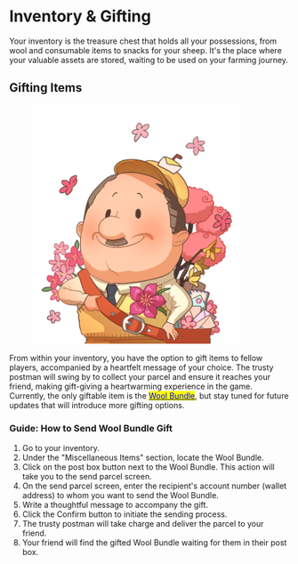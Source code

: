 # Inventory & Gifting

Your inventory is the treasure chest that holds all your possessions, from wool and consumable items to snacks for your sheep. It's the place where your valuable assets are stored, waiting to be used on your farming journey.

##

## Gifting Items

<figure><img src="../.gitbook/assets/ch_deliver_spring.png" alt="" width="375"><figcaption></figcaption></figure>

From within your inventory, you have the option to gift items to fellow players, accompanied by a heartfelt message of your choice. The trusty postman will swing by to collect your parcel and ensure it reaches your friend, making gift-giving a heartwarming experience in the game. Currently, the only giftable item is the [<mark style="color:blue;">Wool Bundle</mark>](consumable-items.md), but stay tuned for future updates that will introduce more gifting options.



### **Guide: How to Send Wool Bundle Gift**

1. Go to your inventory.
2. Under the "Miscellaneous Items" section, locate the Wool Bundle.
3. Click on the post box button next to the Wool Bundle. This action will take you to the send parcel screen.
4. On the send parcel screen, enter the recipient's account number (wallet address) to whom you want to send the Wool Bundle.
5. Write a thoughtful message to accompany the gift.
6. Click the Confirm button to initiate the sending process.
7. The trusty postman will take charge and deliver the parcel to your friend.
8. Your friend will find the gifted Wool Bundle waiting for them in their post box.
